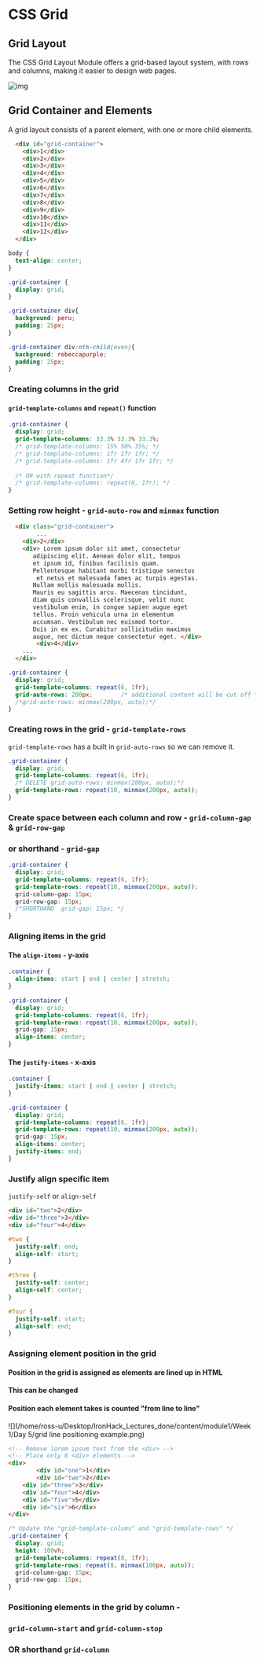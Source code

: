 # CSS Grid

## Grid Layout

The CSS Grid Layout Module offers a grid-based layout system, with rows and columns, making it easier to design web pages.



![img](https://cdn-images-1.medium.com/max/1600/1*FClp4lVp5qsIi1wxOXAAbA.png)





## Grid Container and Elements

A grid layout consists of a parent element, with one or more child elements.



```html
  <div id="grid-container">
    <div>1</div>
    <div>2</div>
    <div>3</div>
    <div>4</div>
    <div>5</div>
    <div>6</div>
    <div>7</div>
    <div>8</div>
    <div>9</div>
    <div>10</div>
    <div>11</div>
    <div>12</div>
  </div>
```

```css
body {
  text-align: center;
}

.grid-container {
  display: grid;
}

.grid-container div{
  background: peru;
  padding: 25px;
}

.grid-container div:nth-child(even){
  background: rebeccapurple;
  padding: 25px;
}

```





### Creating columns in the grid



#### `grid-template-columns` and `repeat()` function

```css
.grid-container {
  display: grid;
  grid-template-columns: 33.3% 33.3% 33.3%;
  /* grid-template-columns: 15% 50% 35%; */
  /* grid-template-columns: 1fr 1fr 1fr; */
  /* grid-template-columns: 1fr 4fr 1fr 1fr; */
  
  /* OR with repeat function*/
  /* grid-template-columns: repeat(6, 1fr); */
}
```





### Setting row height - `grid-auto-row` and `minmax` function



```html
  <div class="grid-container">
		...
    <div>2</div>
    <div> Lorem ipsum dolor sit amet, consectetur
       adipiscing elit. Aenean dolor elit, tempus 
       et ipsum id, finibus facilisis quam. 
       Pellentesque habitant morbi tristique senectus
        et netus et malesuada fames ac turpis egestas.
       Nullam mollis malesuada mollis. 
       Mauris eu sagittis arcu. Maecenas tincidunt, 
       diam quis convallis scelerisque, velit nunc 
       vestibulum enim, in congue sapien augue eget 
       tellus. Proin vehicula urna in elementum 
       accumsan. Vestibulum nec euismod tortor. 
       Duis in ex ex. Curabitur sollicitudin maximus 
       augue, nec dictum neque consectetur eget. </div>
		<div>4</div>
    ...
  </div>
```



```css
.grid-container {
  display: grid;
  grid-template-columns: repeat(6, 1fr);
  grid-auto-rows: 200px;		/* additional content will be cut off */
  /*grid-auto-rows: minmax(200px, auto);*/
}
```





### Creating rows in the grid - `grid-template-rows`



`grid-template-rows` has a built in `grid-auto-rows` so we can remove it.

```css
.grid-container {
  display: grid;
  grid-template-columns: repeat(6, 1fr);
  /* DELETE grid-auto-rows: minmax(200px, auto);*/
  grid-template-rows: repeat(10, minmax(200px, auto));
}
```





### Create space between each column and row - `grid-column-gap` & `grid-row-gap`

### or shorthand - `grid-gap`

```css
.grid-container {
  display: grid;
  grid-template-columns: repeat(6, 1fr);
  grid-template-rows: repeat(10, minmax(200px, auto));
  grid-column-gap: 15px;
  grid-row-gap: 15px;
  /*SHORTHAND  grid-gap: 15px; */
}
```





### Aligning items in the grid

#### The `align-items`  - y-axis

```css
.container {
  align-items: start | end | center | stretch;
}
```



```css
.grid-container {
  display: grid;
  grid-template-columns: repeat(6, 1fr);
  grid-template-rows: repeat(10, minmax(200px, auto));
  grid-gap: 15px;
  align-items: center;
}
```



#### The `justify-items`  - x-axis

```css
.container {
  justify-items: start | end | center | stretch;
}
```



```css
.grid-container {
  display: grid;
  grid-template-columns: repeat(6, 1fr);
  grid-template-rows: repeat(10, minmax(200px, auto));
  grid-gap: 15px;
  align-items: center;
  justify-items: end;
}
```



### Justify align specific item

`justify-self` or `align-self`

```html
<div id="two">2</div>
<div id="three">3</div>
<div id="four">4</div>
```

```css
#two {
  justify-self: end;
  align-self: start;
}

#three {
  justify-self: center;
  align-self: center;
}

#four {
  justify-self: start;
  align-self: end;
}
```









### Assigning element position in the grid



#### Position in the grid is assigned as elements are lined up in HTML

#### This can be changed

#### Position each element takes is counted "from line to line"

![](/home/ross-u/Desktop/IronHack_Lectures_done/content/module1/Week 1/Day 5/grid line positioning example.png)



```html
<!-- Remove lorem ipsum text from the <div> -->
<!-- Place only 6 <div> elements -->
<div>
		<div id="one">1</div>
		<div id="two">2</div>
    <div id="three">3</div>
    <div id="four">4</div>
    <div id="five">5</div>
    <div id="six">6</div>
</div>
```



```css
/* Update the "grid-template-colums" and "grid-template-rows" */
.grid-container {
  display: grid;
  height: 100vh;
  grid-template-columns: repeat(8, 1fr);
  grid-template-rows: repeat(8, minmax(100px, auto));
  grid-column-gap: 15px;
  grid-row-gap: 15px;
}
```





### Positioning elements in the grid by column -

###  `grid-column-start` and `grid-column-stop`

### OR shorthand `grid-column`

